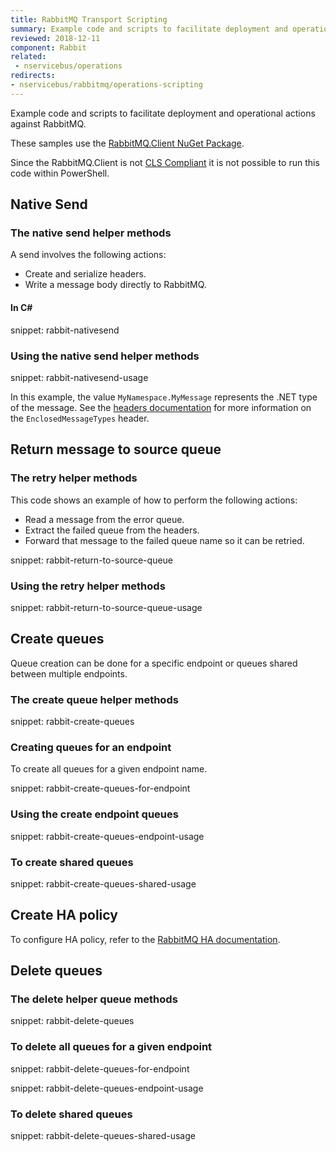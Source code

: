```yaml
---
title: RabbitMQ Transport Scripting
summary: Example code and scripts to facilitate deployment and operational actions against RabbitMQ.
reviewed: 2018-12-11
component: Rabbit
related:
 - nservicebus/operations
redirects:
- nservicebus/rabbitmq/operations-scripting
---
```


Example code and scripts to facilitate deployment and operational actions against RabbitMQ.

These samples use the [RabbitMQ.Client NuGet Package](https://www.nuget.org/packages/RabbitMQ.Client/).

Since the RabbitMQ.Client is not [CLS Compliant](https://msdn.microsoft.com/en-us/library/system.clscompliantattribute.aspx) it is not possible to run this code within PowerShell.


## Native Send


### The native send helper methods

A send involves the following actions:

 * Create and serialize headers.
 * Write a message body directly to RabbitMQ.


#### In C&#35;

snippet: rabbit-nativesend


### Using the native send helper methods

snippet: rabbit-nativesend-usage

In this example, the value `MyNamespace.MyMessage` represents the .NET type of the message. See the [headers documentation](/nservicebus/messaging/headers.md) for more information on the `EnclosedMessageTypes` header.


## Return message to source queue


### The retry helper methods

This code shows an example of how to perform the following actions:

 * Read a message from the error queue.
 * Extract the failed queue from the headers.
 * Forward that message to the failed queue name so it can be retried.

snippet: rabbit-return-to-source-queue


### Using the retry helper methods

snippet: rabbit-return-to-source-queue-usage


## Create queues

Queue creation can be done for a specific endpoint or queues shared between multiple endpoints.


### The create queue helper methods

snippet: rabbit-create-queues


### Creating queues for an endpoint

To create all queues for a given endpoint name.

snippet: rabbit-create-queues-for-endpoint


### Using the create endpoint queues

snippet: rabbit-create-queues-endpoint-usage


### To create shared queues

snippet: rabbit-create-queues-shared-usage


## Create HA policy

To configure HA policy, refer to the [RabbitMQ HA documentation](https://www.rabbitmq.com/ha.html).


## Delete queues


### The delete helper queue methods

snippet: rabbit-delete-queues


### To delete all queues for a given endpoint

snippet: rabbit-delete-queues-for-endpoint

snippet: rabbit-delete-queues-endpoint-usage


### To delete shared queues

snippet: rabbit-delete-queues-shared-usage
